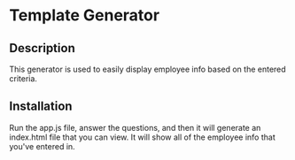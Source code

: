 
# Template Generator

## Description

This generator is used to easily display employee info based on the entered criteria.
            
## Installation
            
Run the app.js file, answer the questions, and then it will generate an index.html file that you can view. It will show all of the employee info that you've entered in.
    